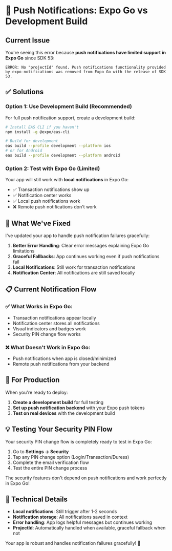 # 📱 Push Notifications: Expo Go vs Development Build

## Current Issue
You're seeing this error because **push notifications have limited support in Expo Go** since SDK 53:

```
ERROR: No "projectId" found. Push notifications functionality provided by expo-notifications was removed from Expo Go with the release of SDK 53.
```

## ✅ Solutions

### Option 1: Use Development Build (Recommended)
For full push notification support, create a development build:

```bash
# Install EAS CLI if you haven't
npm install -g @expo/eas-cli

# Build for development
eas build --profile development --platform ios
# or for Android
eas build --profile development --platform android
```

### Option 2: Test with Expo Go (Limited)
Your app will still work with **local notifications** in Expo Go:
- ✅ Transaction notifications show up
- ✅ Notification center works  
- ✅ Local push notifications work
- ❌ Remote push notifications don't work

## 🔧 What We've Fixed
I've updated your app to handle push notification failures gracefully:

1. **Better Error Handling**: Clear error messages explaining Expo Go limitations
2. **Graceful Fallbacks**: App continues working even if push notifications fail
3. **Local Notifications**: Still work for transaction notifications
4. **Notification Center**: All notifications are still saved locally

## 📋 Current Notification Flow

### ✅ What Works in Expo Go:
- Transaction notifications appear locally
- Notification center stores all notifications  
- Visual indicators and badges work
- Security PIN change flow works

### ❌ What Doesn't Work in Expo Go:
- Push notifications when app is closed/minimized
- Remote push notifications from your backend

## 🎯 For Production
When you're ready to deploy:

1. **Create a development build** for full testing
2. **Set up push notification backend** with your Expo push tokens
3. **Test on real devices** with the development build

## 💡 Testing Your Security PIN Flow
Your security PIN change flow is completely ready to test in Expo Go:

1. Go to **Settings → Security**
2. Tap any PIN change option (Login/Transaction/Duress)
3. Complete the email verification flow
4. Test the entire PIN change process

The security features don't depend on push notifications and work perfectly in Expo Go!

## 🔧 Technical Details
- **Local notifications**: Still trigger after 1-2 seconds
- **Notification storage**: All notifications saved in context
- **Error handling**: App logs helpful messages but continues working
- **ProjectId**: Automatically handled when available, graceful fallback when not

Your app is robust and handles notification failures gracefully! 🎉
